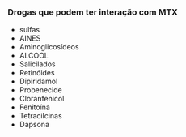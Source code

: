 ### **Drogas que podem ter interação com MTX**


- sulfas  
- AINES  
- Aminoglicosídeos  
- ALCOOL  
- Salicilados  
- Retinóides  
- Dipiridamol  
- Probenecide  
- Cloranfenicol  
- Fenitoína  
- Tetracilcinas  
- Dapsona

